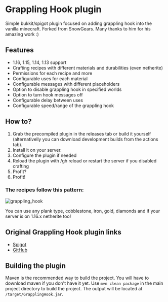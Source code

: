 # Grappling Hook plugin
Simple bukkit/spigot plugin focused on adding grappling hook into the vanilla minecraft.
Forked from SnowGears. Many thanks to him for his amazing work :)


## Features
- 1.16, 1.15, 1.14, 1.13 support
- Crafting recipes with different materials and durabilities (even netherite)
- Permissions for each recipe and more
- Configurable uses for each material
- Configurable messages with different placeholders
- Option to disable grappling hook in specified worlds
- Option to turn hook messages off
- Configurable delay between uses
- Configurable speed/range of the grappling hook


## How to?
1. Grab the precompiled plugin in the releases tab or build it yourself (alternativelly you can download development builds from the actions tab).
2. Install it on your server.
3. Configure the plugin if needed
4. Reload the plugin with /gh reload or restart the server if you disabled crafting
5. Profit?
6. Profit!

### The recipes follow this pattern:

![grappling_hook](https://user-images.githubusercontent.com/57460117/109689115-45644c80-7b85-11eb-8981-e1be0aabd105.png)

You can use any plank type, cobblestone, iron, gold, diamonds and if your server is on 1.16.x netherite too!


## Original Grappling Hook plugin links

- [Spigot](https://www.spigotmc.org/resources/grappling-hook.22854/)
- [GitHub](https://github.com/snowgears/Grappling-Hook)

## Building the plugin

Maven is the recommended way to build the project.
You will have to download maven if you don't have it yet.
Use `mvn clean package` in the main project directory to build the project.
The output will be located at `/target/GrapplingHook.jar`.
